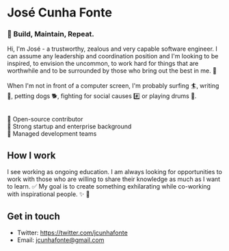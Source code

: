 # José Cunha Fonte

### 🚧 Build, Maintain, Repeat.

Hi, I'm José - a trustworthy, zealous and very capable software engineer. I can assume any leadership and coordination position and I'm looking to be inspired, to envision the uncommon, to work hard for things that are worthwhile and to be surrounded by those who bring out the best in me. 🤙 <br /> <br /> When I'm not in front of a computer screen, I'm probably surfing 🏄, writing 📓, petting dogs 🐕, fighting for social causes #️⃣ or playing drums 🥁. <br /><br />

🧬 Open-source contributor <br />
🚀 Strong startup and enterprise background <br />
📝 Managed development teams <br />

## How I work
I see working as ongoing education. I am always looking for opportunities to work with those who are willing to share their knowledge as much as I want to learn. ✅
My goal is to create something exhilarating while co-working with inspirational people. ✨ 🌈

## Get in touch
- Twitter: https://twitter.com/jcunhafonte
- Email: [jcunhafonte@gmail.com](mailto:jcunhafonte@gmail.com)
